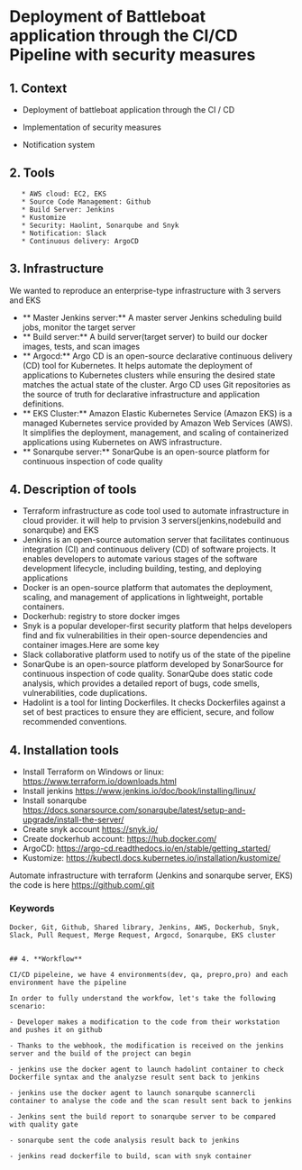 # Deployment of Battleboat application through the CI/CD Pipeline with security measures

## 1. **Context**
   
   * Deployment of battleboat application through the CI / CD
   
   * Implementation of security measures
   
   * Notification system

## 2. **Tools**
       * AWS cloud: EC2, EKS                                     
       * Source Code Management: Github
       * Build Server: Jenkins 
       * Kustomize
       * Security: Haolint, Sonarqube and Snyk                                         
       * Notification: Slack
       * Continuous delivery: ArgoCD  
       
       
## 3. **Infrastructure**
We wanted to reproduce an enterprise-type infrastructure with 3 servers and EKS

- ** Master Jenkins server:**
A master server Jenkins scheduling build jobs, monitor the target server
- ** Build server:**
A build server(target server) to build our docker images, tests, and scan images
- ** Argocd:**
  Argo CD is an open-source declarative continuous delivery (CD) tool for Kubernetes. It helps automate the deployment of applications to Kubernetes clusters 
  while ensuring the desired state matches the actual state of the cluster. Argo CD uses Git repositories as the source of truth for declarative infrastructure 
  and application definitions.
- ** EKS Cluster:**
Amazon Elastic Kubernetes Service (Amazon EKS) is a managed Kubernetes service provided by Amazon Web Services (AWS). It simplifies the deployment, management, and scaling of containerized applications using Kubernetes on AWS infrastructure. 
- ** Sonarqube server:**
SonarQube is an open-source platform for continuous inspection of code quality

## 4. **Description of tools**
- Terraform infrastructure as code tool used to automate infrastructure in cloud provider. it will help to prvision 3 servers(jenkins,nodebuild and sonarqube) and EKS
- Jenkins is an open-source automation server that facilitates continuous integration (CI) and continuous delivery (CD) of software projects. It enables developers to automate various stages of the software development lifecycle, including building, testing, and deploying applications
- Docker is an open-source platform that automates the deployment, scaling, and management of applications in lightweight, portable containers.
- Dockerhub: registry to store docker imges
- Snyk is a popular developer-first security platform that helps developers find and fix vulnerabilities in their open-source dependencies and container 
  images.Here are some key
- Slack collaborative platform used to notify us of the state of the pipeline
- SonarQube is an open-source platform developed by SonarSource for continuous inspection of code quality. SonarQube does static code analysis, which provides a 
  detailed report of bugs, code smells, vulnerabilities, code duplications.
- Hadolint  is a tool for linting Dockerfiles. It checks Dockerfiles against a set of best practices to ensure they are efficient, secure, and follow 
  recommended conventions. 
## 4. **Installation tools** 
- Install Terraform on Windows or linux: https://www.terraform.io/downloads.html
- Install jenkins https://www.jenkins.io/doc/book/installing/linux/
- Install sonarqube https://docs.sonarsource.com/sonarqube/latest/setup-and-upgrade/install-the-server/
- Create snyk account https://snyk.io/
- Create dockerhub account: https://hub.docker.com/
- ArgoCD: https://argo-cd.readthedocs.io/en/stable/getting_started/
- Kustomize: https://kubectl.docs.kubernetes.io/installation/kustomize/

Automate infrastructure with terraform (Jenkins and sonarqube server, EKS) the code is here https://github.com/.git


### Keywords

```
Docker, Git, Github, Shared library, Jenkins, AWS, Dockerhub, Snyk, Slack, Pull Request, Merge Request, Argocd, Sonarqube, EKS cluster


## 4. **Workflow**

CI/CD pipeleine, we have 4 environments(dev, qa, prepro,pro) and each environment have the pipeline

In order to fully understand the workfow, let's take the following scenario:

- Developer makes a modification to the code from their workstation and pushes it on github

- Thanks to the webhook, the modification is received on the jenkins server and the build of the project can begin

- jenkins use the docker agent to launch hadolint container to check Dockerfile syntax and the analyzse result sent back to jenkins

- jenkins use the docker agent to launch sonarqube scannercli container to analyse the code and the scan result sent back to jenkins

- Jenkins sent the build report to sonarqube server to be compared with quality gate

- sonarqube sent the code analysis result back to jenkins

- jenkins read dockerfile to build, scan with snyk container


